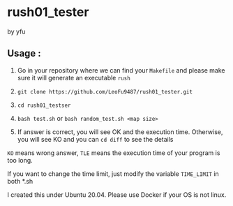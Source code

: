 # rush01_tester
by yfu

## Usage :

1. Go in your repository where we can find your ```Makefile``` and please make sure it will generate an executable ```rush```

2. ```git clone https://github.com/LeoFu9487/rush01_tester.git```

3. ```cd rush01_testser```

4. ```bash test.sh```   or    ```bash random_test.sh <map size>```

5. If answer is correct, you will see OK and the execution time. Otherwise, you will see KO and you can ```cd diff``` to see the details


```KO``` means wrong answer, ```TLE``` means the execution time of your program is too long.

If you want to change the time limit, just modify the variable ```TIME_LIMIT``` in both *.sh

I created this under Ubuntu 20.04. Please use Docker if your OS is not linux.
